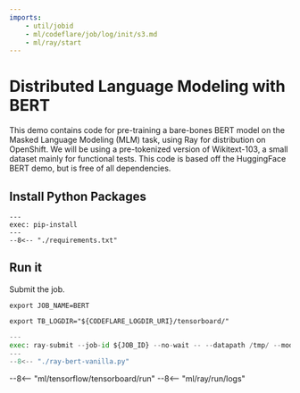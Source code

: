 ```yaml
---
imports:
    - util/jobid
    - ml/codeflare/job/log/init/s3.md
    - ml/ray/start
---
```


# Distributed Language Modeling with BERT

This demo contains code for pre-training a bare-bones BERT model on the Masked Language Modeling (MLM) task, using Ray for distribution on OpenShift. We will be using a pre-tokenized version of Wikitext-103, a small dataset mainly for functional tests. This code is based off the HuggingFace BERT demo, but is free of all dependencies.

## Install Python Packages

```shell
---
exec: pip-install
---
--8<-- "./requirements.txt"
```

## Run it

Submit the job.

```shell
export JOB_NAME=BERT
```

```shell
export TB_LOGDIR="${CODEFLARE_LOGDIR_URI}/tensorboard/"
```

```python
---
exec: ray-submit --job-id ${JOB_ID} --no-wait -- --datapath /tmp/ --modelpath /tmp/ --logpath /tmp/ --tblogpath "${TB_LOGDIR}" --num_workers ${NUM_GPUs-${NUM_CPUS-1}} ${GPU_OPTION}
---
--8<-- "./ray-bert-vanilla.py"
```

--8<-- "ml/tensorflow/tensorboard/run"
--8<-- "ml/ray/run/logs"
